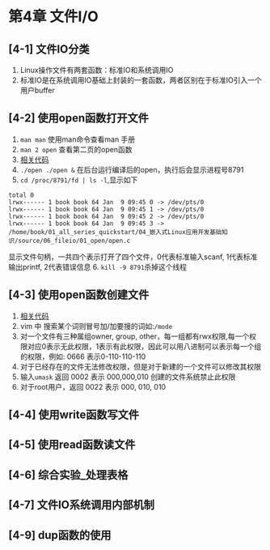 # 第4章 文件I/O

## [4-1] 文件IO分类
1. Linux操作文件有两套函数：标准IO和系统调用IO
2. 标准IO是在系统调用IO基础上封装的一套函数，两者区别在于标准IO引入一个用户buffer

## [4-2] 使用open函数打开文件
1. `man man` 使用man命令查看man 手册
2. `man 2 open` 查看第二页的open函数
3. [相关代码](../../source/LinuxAppDevBasic/source/06_fileio/01_open/open.c)
4. `./open ./open &` 在后台运行编译后的open，执行后会显示进程号8791
5. `cd /proc/8791/fd | ls -l`,显示如下
```
total 0
lrwx------ 1 book book 64 Jan  9 09:45 0 -> /dev/pts/0
lrwx------ 1 book book 64 Jan  9 09:45 1 -> /dev/pts/0
lrwx------ 1 book book 64 Jan  9 09:45 2 -> /dev/pts/0
lrwx------ 1 book book 64 Jan  9 09:45 3 -> /home/book/01_all_series_quickstart/04_嵌入式Linux应用开发基础知识/source/06_fileio/01_open/open.c
```
显示文件句柄，一共四个表示打开了四个文件，0代表标准输入scanf, 1代表标准输出printf, 2代表错误信息
6. `kill -9 8791`杀掉这个线程

## [4-3] 使用open函数创建文件
1. [相关代码](../../source/LinuxAppDevBasic/source/06_fileio/02_create/create.c)
2. vim 中 搜索某个词则冒号加/加要搜的词如:`/mode`
3. 对一个文件有三种属组owner, group, other，每一组都有rwx权限,每一个权限对应0表示无此权限，1表示有此权限，因此可以用八进制可以表示每一个组的权限，例如: 0666 表示0-110-110-110
4. 对于已经存在的文件无法修改权限，但是对于新建的一个文件可以修改其权限
5. 输入`umask` 返回 0002 表示 000,000,010 创建的文件系统禁止此权限
6. 对于root用户，返回 0022 表示 000, 010, 010

## [4-4] 使用write函数写文件



## [4-5] 使用read函数读文件



## [4-6] 综合实验_处理表格



## [4-7] 文件IO系统调用内部机制



## [4-9] dup函数的使用



